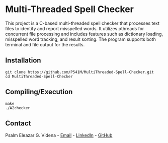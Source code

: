 
# Multi-Threaded Spell Checker
This project is a C-based multi-threaded spell checker that processes text files to identify and report misspelled words. It utilizes pthreads for concurrent file processing and includes features such as dictionary loading, misspelled word tracking, and result sorting. The program supports both terminal and file output for the results.
## Installation

```
git clone https://github.com/P541M/MultiThreaded-Spell-Checker.git
cd MultiThreaded-Spell-Checker
```

## Compiling/Execution

```
make
./A2checker
```


## Contact
Psalm Eleazar G. Videna - [Email](mailto:videna.psalmeleazar@gmail.com) - [LinkedIn](https://www.linkedin.com/in/pevidena/) - [GitHub](https://github.com/P541M)

